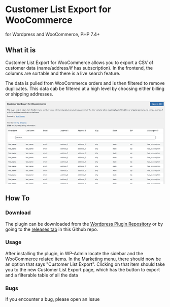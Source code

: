 # Customer List Export for WooCommerce

for Wordpress and WooCommerce, PHP 7.4+

## What it is

Customer List Export for WooCommerce allows you to export a CSV of customer data (name/address/if has subscription). In the frontend, the
columns are sortable and there is a live search feature.

The data is pulled from WooCommerce orders and is then filtered to remove duplicates. This data cab be filtered at a high level by choosing either billing
or shipping addresses.

![screenshot](https://raw.githubusercontent.com/nickstewart95/customer-list-export-for-woocommerce/main/screenshot-1.png)

## How To

### Download

The plugin can be downloaded from the [Wordpress Plugin Repository](https://wordpress.org/plugins/customer-list-export-for-woocommerce) or by going to
the [releases tab](https://github.com/nickstewart95/customer-list-export-for-woocommerce/releases) in this Github repo.

### Usage

After installing the plugin, in WP-Admin locate the sidebar and the WooCommerce related items. In the Marketing menu, there should now be an option that
says "Customer List Export". Clicking on that item should take you to the new Customer List Export page, which has the button to export and a filterable
table of all the data

### Bugs

If you encounter a bug, please open an Issue
